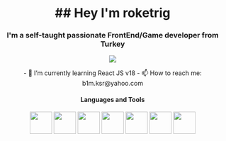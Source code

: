 
<h1 align="center" class="heading-element" dir="auto">
  ## Hey I'm roketrig
</h1>
<h3 align="center" class="heading-element" dir="auto">I'm a self-taught passionate FrontEnd/Game developer from Turkey</h3>


  
<p align="center" class="heading-element" dir="auto">
  <img src="https://github-readme-stats.vercel.app/api/top-langs/?username=roketrig"/>
</p>
<p align="center" class="heading-element" dir="auto">
  - 🌱 I’m currently learning React JS v18 
  - 📫 How to reach me: b1m.ksr@yahoo.com
</p>



<h4 align="center" class="heading-element" dir="auto">Languages and Tools</h4>
<p align="center" class="heading-element" dir="auto"><img height="50" width="50" src="https://static-00.iconduck.com/assets.00/c-sharp-c-icon-1822x2048-wuf3ijab.png" />
  <img height="50" width="50" src="https://ganeshbharti.gallerycdn.vsassets.io/extensions/ganeshbharti/react-sinppets/0.0.1/1707235564913/Microsoft.VisualStudio.Services.Icons.Default" />
  <img height="50" width="50" src="https://www.ravbug.com/img/unityhubnative.png" />
  <img height="50" width="50" src="https://i.pinimg.com/736x/f0/a1/2d/f0a12de0f507e6cc41760e5915e7ffb8.jpg" />
  <img height="50" width="50" src="https://static.vecteezy.com/system/resources/previews/027/127/463/non_2x/javascript-logo-javascript-icon-transparent-free-png.png" />
  <img height="50" width="50" src="https://icons.iconarchive.com/icons/cornmanthe3rd/metronome/512/Other-html-5-icon.png" />
  <img height="50" width="50" src="https://icons.iconarchive.com/icons/martz90/hex/512/css-3-icon.png" />
</p>

